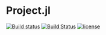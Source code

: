 # Project.jl

[![Build status](https://ci.appveyor.com/api/projects/status/7vup3ooknp269dn6?svg=true)](https://ci.appveyor.com/project/dwd31415/project-jl)
[![Build Status](https://travis-ci.org/dwd31415/Project.jl.svg?branch=master)](https://travis-ci.org/dwd31415/Project.jl)
[![license](https://img.shields.io/github/license/mashape/apistatus.svg?maxAge=2592000)]()
